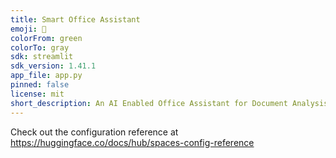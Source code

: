 ```yaml
---
title: Smart Office Assistant
emoji: 🦀
colorFrom: green
colorTo: gray
sdk: streamlit
sdk_version: 1.41.1
app_file: app.py
pinned: false
license: mit
short_description: An AI Enabled Office Assistant for Document Analysis
---
```


Check out the configuration reference at https://huggingface.co/docs/hub/spaces-config-reference
